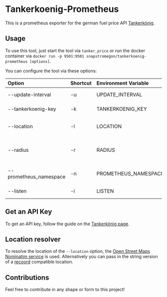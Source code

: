 # Tankerkoenig-Prometheus

This is a prometheus exporter for the german fuel price API [Tankerkönig](https://creativecommons.tankerkoenig.de/).

## Usage

To use this tool, just start the tool via `tanker_price` or run the docker container via `docker run -p 9501:9501 snapstromegon/tankerkoenig-prometheus [options]`.

You can configure the tool via these options:

| Option                 | Shortcut | Environment Variable | Type   | Description                                                 | Default         |
| :--------------------- | :------- | :------------------- | :----- | :---------------------------------------------------------- | :-------------- |
| --update-interval      | -u       | UPDATE_INTERVAL      | u64    | Update interval in seconds                                  | 300 (5 minutes) |
| --tankerkoenig-key     | -k       | TANKERKOENIG_KEY     | String | Tankerkönig API Key                                         | -               |
| --location             | -l       | LOCATION             | String | Text description of the current location                    | -               |
| --radius               | -r       | RADIUS               | f64    | Radius around location in km to include in search (max. 25) | 2               |
| --prometheus_namespace | -n       | PROMETHEUS_NAMESPACE | String | Namespace/prefix for prometheus metrics                     | tanker_price    |
| --listen               | -i       | LISTEN               | String | Interface to listen on                                      | 0.0.0.0:9501    |

## Get an API Key

To get an API key, follow the guide on the [Tankerkönig page](https://creativecommons.tankerkoenig.de/).

## Location resolver

To resolve the location of the `--location` option, the [Open Street Maps Nominatim service](https://nominatim.openstreetmap.org/) is used.
Alternatively you can pass in the string version of a [recoord](https://crates.io/crates/recoord) compatible location.

## Contributions

Feel free to contribute in any shape or form to this project!
